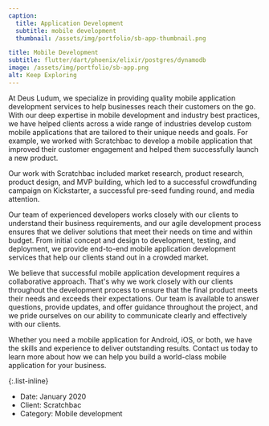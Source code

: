 ```yaml
---
caption:
  title: Application Development
  subtitle: mobile development
  thumbnail: /assets/img/portfolio/sb-app-thumbnail.png

title: Mobile Development
subtitle: flutter/dart/phoenix/elixir/postgres/dynamodb
image: /assets/img/portfolio/sb-app.png
alt: Keep Exploring
---
```


At Deus Ludum, we specialize in providing quality mobile application development services to help businesses reach their customers on the go. With our deep expertise in mobile development and industry best practices, we have helped clients across a wide range of industries develop custom mobile applications that are tailored to their unique needs and goals. For example, we worked with Scratchbac to develop a mobile application that improved their customer engagement and helped them successfully launch a new product.

Our work with Scratchbac included market research, product research, product design, and MVP building, which led to a successful crowdfunding campaign on Kickstarter, a successful pre-seed funding round, and media attention.

Our team of experienced developers works closely with our clients to understand their business requirements, and our agile development process ensures that we deliver solutions that meet their needs on time and within budget. From initial concept and design to development, testing, and deployment, we provide end-to-end mobile application development services that help our clients stand out in a crowded market.

We believe that successful mobile application development requires a collaborative approach. That's why we work closely with our clients throughout the development process to ensure that the final product meets their needs and exceeds their expectations. Our team is available to answer questions, provide updates, and offer guidance throughout the project, and we pride ourselves on our ability to communicate clearly and effectively with our clients.

Whether you need a mobile application for Android, iOS, or both, we have the skills and experience to deliver outstanding results. Contact us today to learn more about how we can help you build a world-class mobile application for your business.

{:.list-inline}

- Date: January 2020
- Client: Scratchbac
- Category: Mobile development
